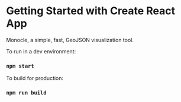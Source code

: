 # Getting Started with Create React App

Monocle, a simple, fast, GeoJSON visualization tool.

To run in a dev environment:
### `npm start`


To build for production:
### `npm run build`
